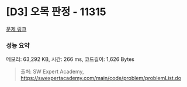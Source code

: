# [D3] 오목 판정 - 11315 

[문제 링크](https://swexpertacademy.com/main/code/problem/problemDetail.do?contestProbId=AXaSUPYqPYMDFASQ) 

### 성능 요약

메모리: 63,292 KB, 시간: 266 ms, 코드길이: 1,626 Bytes



> 출처: SW Expert Academy, https://swexpertacademy.com/main/code/problem/problemList.do